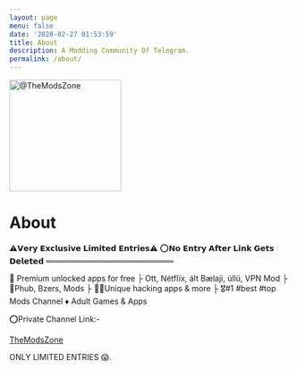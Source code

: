 ```yaml
---
layout: page
menu: false
date: '2020-02-27 01:53:59'
title: About
description: A Modding Community Of Telegram.
permalink: /about/
---
```


<img class="img-rounded" src="https://justpaste.it/img/5eb6911a8f0fd387bb3c28bb7c1762c5.jpg" alt="@TheModsZone" width="200">

# About

⚠️𝗩𝗲𝗿𝘆 𝗘𝘅𝗰𝗹𝘂𝘀𝗶𝘃𝗲 𝗟𝗶𝗺𝗶𝘁𝗲𝗱 𝗘𝗻𝘁𝗿𝗶𝗲𝘀⚠️
⭕️𝗡𝗼 𝗘𝗻𝘁𝗿𝘆 𝗔𝗳𝘁𝗲𝗿 𝗟𝗶𝗻𝗸 𝗚𝗲𝘁𝘀 𝗗𝗲𝗹𝗲𝘁𝗲𝗱
═══════════════════════

💎 Premium unlocked apps for free
 ├ Ott, Nétflïx, ált Bælaji, úllü, VPN Mod
 ├ 🧩Phub, Bzers, Mods
 ├ 👨‍💻Unique hacking apps & more
 ├ 🎖#1 #best #top Mods Channel 
♦ Adult Games & Apps

⭕️Private Channel Link:-

[TheModsZone](https://t.me/TheModsZone)

ONLY LIMITED ENTRIES 😱.
